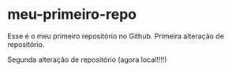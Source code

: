 # meu-primeiro-repo
Esse é o meu primeiro repositório no Github.
Primeira alteração de repositório.

Segunda alteração de repositório (agora local!!!!)